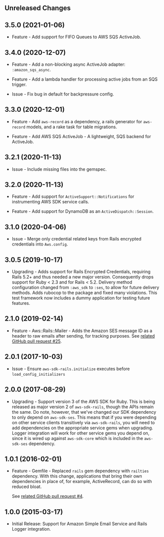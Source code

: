 Unreleased Changes
------------------

3.5.0 (2021-01-06)
------------------

* Feature - Add support for FIFO Queues to AWS SQS ActiveJob.

3.4.0 (2020-12-07)
------------------

* Feature - Add a non-blocking async ActiveJob adapter: `:amazon_sqs_async`.

* Feature - Add a lambda handler for processing active jobs from an SQS trigger.

* Issue - Fix bug in default for backpressure config.

3.3.0 (2020-12-01)
------------------

* Feature - Add `aws-record` as a dependency, a rails generator for `aws-record` models, and a rake task for table migrations.

* Feature - Add AWS SQS ActiveJob - A lightweight, SQS backend for ActiveJob.

3.2.1 (2020-11-13)
------------------

* Issue - Include missing files into the gemspec.

3.2.0 (2020-11-13)
------------------

* Feature - Add support for `ActiveSupport::Notifications` for instrumenting
AWS SDK service calls.

* Feature - Add support for DynamoDB as an `ActiveDispatch::Session`.

3.1.0 (2020-04-06)
------------------
* Issue - Merge only credential related keys from Rails encrypted credentials
into `Aws.config`.

3.0.5 (2019-10-17)
------------------

* Upgrading - Adds support for Rails Encrypted Credentials, requiring Rails 5.2+
and thus needed a new major version. Consequently drops support for Ruby < 2.3
and for Rails < 5.2. Delivery method configuration changed from `:aws_sdk` to
`:ses`, to allow for future delivery methods. Adds rubocop to the package and
fixed many violations. This test framework now includes a dummy application for
testing future features.

2.1.0 (2019-02-14)
------------------

* Feature - Aws::Rails::Mailer - Adds the Amazon SES message ID as a header to
raw emails after sending, for tracking purposes. See
[related GitHub pull request #25](https://github.com/aws/aws-sdk-rails/pull/25).

2.0.1 (2017-10-03)
------------------

* Issue - Ensure `aws-sdk-rails.initialize` executes before
`load_config_initializers`

2.0.0 (2017-08-29)
------------------

* Upgrading - Support version 3 of the AWS SDK for Ruby. This is being released
as major version 2 of `aws-sdk-rails`, though the APIs remain the same. Do note,
however, that we've changed our SDK dependency to only depend on `aws-sdk-ses`.
This means that if you were depending on other service clients transitively via
`aws-sdk-rails`, you will need to add dependencies on the appropriate service
gems when upgrading. Logger integration will work for other service gems you
depend on, since it is wired up against `aws-sdk-core` which is included in
the `aws-sdk-ses` dependency.

1.0.1 (2016-02-01)
------------------

* Feature - Gemfile - Replaced `rails` gem dependency with `railties`
  dependency. With this change, applications that bring their own dependencies
  in place of, for example, ActiveRecord, can do so with reduced bloat.

  See [related GitHub pull request
  #4](https://github.com/aws/aws-sdk-rails/pull/4).

1.0.0 (2015-03-17)
------------------

* Initial Release: Support for Amazon Simple Email Service and Rails Logger
  integration.
